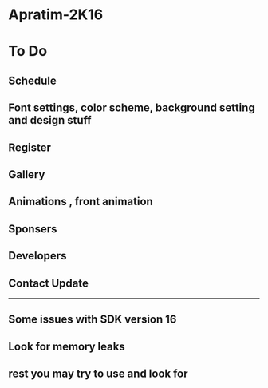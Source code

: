 # Apratim-2K16

# To Do 

## Schedule 
## Font settings, color scheme, background setting and design stuff
## Register
## Gallery
## Animations , front animation
## Sponsers
## Developers
## Contact Update
------------------------------------------------------------------------------------
## Some issues with SDK version 16
## Look for memory leaks
## rest you may try to use and look for
